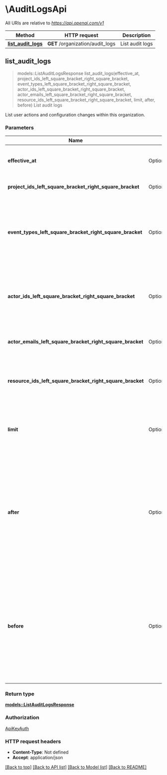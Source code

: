 # \AuditLogsApi

All URIs are relative to *https://api.openai.com/v1*

Method | HTTP request | Description
------------- | ------------- | -------------
[**list_audit_logs**](AuditLogsApi.md#list_audit_logs) | **GET** /organization/audit_logs | List audit logs



## list_audit_logs

> models::ListAuditLogsResponse list_audit_logs(effective_at, project_ids_left_square_bracket_right_square_bracket, event_types_left_square_bracket_right_square_bracket, actor_ids_left_square_bracket_right_square_bracket, actor_emails_left_square_bracket_right_square_bracket, resource_ids_left_square_bracket_right_square_bracket, limit, after, before)
List audit logs

List user actions and configuration changes within this organization.

### Parameters


Name | Type | Description  | Required | Notes
------------- | ------------- | ------------- | ------------- | -------------
**effective_at** | Option<[**ListAuditLogsEffectiveAtParameter**](.md)> | Return only events whose `effective_at` (Unix seconds) is in this range. |  |
**project_ids_left_square_bracket_right_square_bracket** | Option<[**Vec<String>**](String.md)> | Return only events for these projects. |  |
**event_types_left_square_bracket_right_square_bracket** | Option<[**Vec<models::AuditLogEventType>**](models::AuditLogEventType.md)> | Return only events with a `type` in one of these values. For example, `project.created`. For all options, see the documentation for the [audit log object](https://platform.openai.com/docs/api-reference/audit-logs/object). |  |
**actor_ids_left_square_bracket_right_square_bracket** | Option<[**Vec<String>**](String.md)> | Return only events performed by these actors. Can be a user ID, a service account ID, or an api key tracking ID. |  |
**actor_emails_left_square_bracket_right_square_bracket** | Option<[**Vec<String>**](String.md)> | Return only events performed by users with these emails. |  |
**resource_ids_left_square_bracket_right_square_bracket** | Option<[**Vec<String>**](String.md)> | Return only events performed on these targets. For example, a project ID updated. |  |
**limit** | Option<**i32**> | A limit on the number of objects to be returned. Limit can range between 1 and 100, and the default is 20.  |  |[default to 20]
**after** | Option<**String**> | A cursor for use in pagination. `after` is an object ID that defines your place in the list. For instance, if you make a list request and receive 100 objects, ending with obj_foo, your subsequent call can include after=obj_foo in order to fetch the next page of the list.  |  |
**before** | Option<**String**> | A cursor for use in pagination. `before` is an object ID that defines your place in the list. For instance, if you make a list request and receive 100 objects, starting with obj_foo, your subsequent call can include before=obj_foo in order to fetch the previous page of the list.  |  |

### Return type

[**models::ListAuditLogsResponse**](ListAuditLogsResponse.md)

### Authorization

[ApiKeyAuth](../README.md#ApiKeyAuth)

### HTTP request headers

- **Content-Type**: Not defined
- **Accept**: application/json

[[Back to top]](#) [[Back to API list]](../README.md#documentation-for-api-endpoints) [[Back to Model list]](../README.md#documentation-for-models) [[Back to README]](../README.md)

